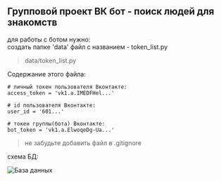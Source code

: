 ## Групповой проект ВК бот - поиск людей для знакомств

для работы с ботом нужно:  
создать папке 'data' файл с названием - token_list.py

>data/token_list.py


Содержание этого файла:
```
# личный токен пользователя Вконтакте:
access_token = 'vk1.a.IMEDFHel...'

# id пользователя Вконтакте:
user_id = '601...'

# токен группы(бота) Вконтакте:
bot_token = 'vk1.a.ElwoqeDg-Ua...'
```
>не забудьте добавить файл в .gitignore


схема БД:

![База данных](https://raw.githubusercontent.com/astralista/GroupProj_Bot_VK_dating/main/db/DB.png)
